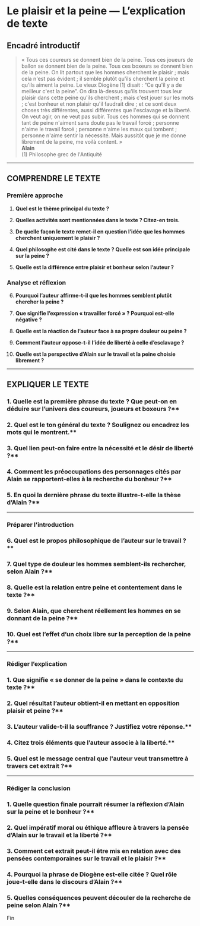 # Le plaisir et la peine — L’explication de texte

## Encadré introductif
> « Tous ces coureurs se donnent bien de la peine. Tous ces joueurs de ballon se donnent bien de la peine. Tous ces boxeurs se donnent bien de la peine. On lit partout que les hommes cherchent le plaisir ; mais cela n'est pas évident ; il semble plutôt qu'ils cherchent la peine et qu'ils aiment la peine. Le vieux Diogène (1) disait : “Ce qu'il y a de meilleur c'est la peine”. On dira là-dessus qu'ils trouvent tous leur plaisir dans cette peine qu'ils cherchent ; mais c'est jouer sur les mots ; c'est bonheur et non plaisir qu'il faudrait dire ; et ce sont deux choses très différentes, aussi différentes que l'esclavage et la liberté. On veut agir, on ne veut pas subir. Tous ces hommes qui se donnent tant de peine n'aiment sans doute pas le travail forcé ; personne n'aime le travail forcé ; personne n'aime les maux qui tombent ; personne n'aime sentir la nécessité. Mais aussitôt que je me donne librement de la peine, me voilà content. »  
> **Alain**  
> (1) Philosophe grec de l'Antiquité

---

## COMPRENDRE LE TEXTE

### Première approche

1. **Quel est le thème principal du texte ?**  
   
2. **Quelles activités sont mentionnées dans le texte ? Citez-en trois.**  
   
3. **De quelle façon le texte remet-il en question l’idée que les hommes cherchent uniquement le plaisir ?**  
   
4. **Quel philosophe est cité dans le texte ? Quelle est son idée principale sur la peine ?**  
   
5. **Quelle est la différence entre plaisir et bonheur selon l’auteur ?**  

### Analyse et réflexion

6. **Pourquoi l’auteur affirme-t-il que les hommes semblent plutôt chercher la peine ?**  
   
7. **Que signifie l’expression « travailler forcé » ? Pourquoi est-elle négative ?**  
   
8. **Quelle est la réaction de l’auteur face à sa propre douleur ou peine ?**  
   
9. **Comment l’auteur oppose-t-il l’idée de liberté à celle d’esclavage ?**  
   
10. **Quelle est la perspective d’Alain sur le travail et la peine choisie librement ?**  

---

## EXPLIQUER LE TEXTE

### 1. Quelle est la première phrase du texte ? Que peut-on en déduire sur l’univers des coureurs, joueurs et boxeurs ?**   

### 2. Quel est le ton général du texte ? Soulignez ou encadrez les mots qui le montrent.**  

### 3. Quel lien peut-on faire entre la nécessité et le désir de liberté ?**  

### 4. Comment les préoccupations des personnages cités par Alain se rapportent-elles à la recherche du bonheur ?**  

### 5. En quoi la dernière phrase du texte illustre-t-elle la thèse d’Alain ?**  

---

### Préparer l’introduction

### 6. Quel est le propos philosophique de l’auteur sur le travail ?**  

### 7. Quel type de douleur les hommes semblent-ils rechercher, selon Alain ?**  

### 8. Quelle est la relation entre peine et contentement dans le texte ?**  

### 9. Selon Alain, que cherchent réellement les hommes en se donnant de la peine ?**  

### 10. Quel est l’effet d’un choix libre sur la perception de la peine ?**  

---

### Rédiger l’explication

### 1. Que signifie « se donner de la peine » dans le contexte du texte ?**  

### 2. Quel résultat l’auteur obtient-il en mettant en opposition plaisir et peine ?**  

### 3. L’auteur valide-t-il la souffrance ? Justifiez votre réponse.**  

### 4. Citez trois éléments que l’auteur associe à la liberté.**  

### 5. Quel est le message central que l'auteur veut transmettre à travers cet extrait ?**  

---

### Rédiger la conclusion

### 1. Quelle question finale pourrait résumer la réflexion d’Alain sur la peine et le bonheur ?**  

### 2. Quel impératif moral ou éthique affleure à travers la pensée d’Alain sur le travail et la liberté ?**  

### 3. Comment cet extrait peut-il être mis en relation avec des pensées contemporaines sur le travail et le plaisir ?**  

### 4. Pourquoi la phrase de Diogène est-elle citée ? Quel rôle joue-t-elle dans le discours d’Alain ?**  

### 5. Quelles conséquences peuvent découler de la recherche de peine selon Alain ?**  

Fin